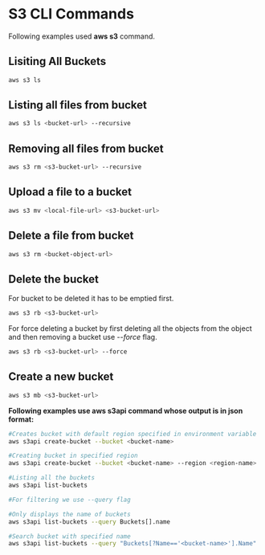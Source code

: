 # S3 CLI Commands

Following examples used **aws s3** command.

## Lisiting All Buckets

```bash
aws s3 ls
```

## Listing all files from bucket

```bash
aws s3 ls <bucket-url> --recursive
```

## Removing all files from bucket

```bash
aws s3 rm <s3-bucket-url> --recursive
```

## Upload a file to a bucket

```bash
aws s3 mv <local-file-url> <s3-bucket-url>
```

## Delete a file from bucket

```bash
aws s3 rm <bucket-object-url>
```

## Delete the bucket

For bucket to be deleted it has to be emptied first.

```bash
aws s3 rb <s3-bucket-url>
```

For force deleting a bucket by first deleting all the objects from the object and then removing a bucket use _--force_ flag.

```bash
aws s3 rb <s3-bucket-url> --force
```

## Create a new bucket

```bash
aws s3 mb <s3-bucket-url>
```

**Following examples use aws s3api command whose output is in json format:**

```bash
#Creates bucket with default region specified in environment variable
aws s3api create-bucket --bucket <bucket-name>

#Creating bucket in specified region
aws s3api create-bucket --bucket <bucket-name> --region <region-name>

#Listing all the buckets
aws s3api list-buckets

#For filtering we use --query flag

#Only displays the name of buckets
aws s3api list-buckets --query Buckets[].name

#Search bucket with specified name
aws s3api list-buckets --query "Buckets[?Name=='<bucket-name>'].Name"
```
